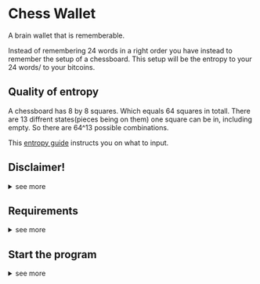 # Chess Wallet
A brain wallet that is rememberable.

Instead of remembering 24 words in a right order you have instead to remember the setup of a chessboard.
This setup will be the entropy to your 24 words/ to your bitcoins.

## Quality of entropy
A chessboard has 8 by 8 squares. Which equals 64 squares in totall.
There are 13 diffrent states(pieces being on them) one square can be in, including empty.
So there are 64^13 possible combinations.

This [entropy guide](EntropyGuide.md) instructs you on what to input.

## Disclaimer!
<details>
<summary>see more</summary>

- This was only designed for Bitcoin. No other shitcoin.<br>
- I take no responsibility of my code. If you lose your Bitcoins its your fault.<br>
- You can review the code yourself before using it.<br>
</details>

## Requirements
<details>
<summary>see more</summary>

1. Install the latest version of Python3 [here](python.org).
    - Check add to PATH in the installation
2. [Download](https://github.com/RealCocoArdo/Chess-Wallet/archive/refs/heads/main.zip) this repository and unzip it. Or clone it.

</details>

## Start the program
<details>
<summary>see more</summary>

1. Navigate to the Chess-Wallet folder and open it
2. Open the `install-libraries-windows` or `install-libraries-linux` file to dowload the libraries
3. Disconnect your Wifi
4. Open the `start-on-windows` or `start-on-linux` file to start the program.
</details>
